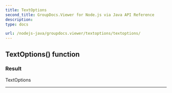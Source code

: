 ```yaml
---
title: TextOptions
second_title: GroupDocs.Viewer for Node.js via Java API Reference
description: 
type: docs

url: /nodejs-java/groupdocs.viewer/textoptions/textoptions/
---
```


## TextOptions() function


### Result
TextOptions


---


